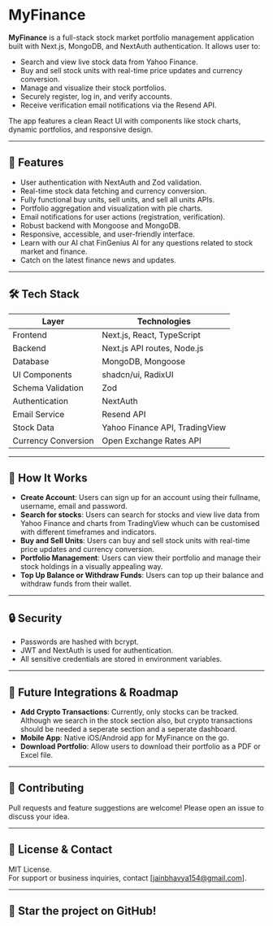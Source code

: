 # MyFinance

**MyFinance** is a full-stack stock market portfolio management application built with Next.js, MongoDB, and NextAuth authentication. It allows user to:


- Search and view live stock data from Yahoo Finance.
- Buy and sell stock units with real-time price updates and currency conversion.
- Manage and visualize their stock portfolios.
- Securely register, log in, and verify accounts.
- Receive verification email notifications via the Resend API.

The app features a clean React UI with components like stock charts, dynamic portfolios, and responsive design.

---

## 🚀 Features

- User authentication with NextAuth and Zod validation.
- Real-time stock data fetching and currency conversion.
- Fully functional buy units, sell units, and sell all units APIs.
- Portfolio aggregation and visualization with pie charts.
- Email notifications for user actions (registration, verification).
- Robust backend with Mongoose and MongoDB.
- Responsive, accessible, and user-friendly interface.
- Learn with our AI chat FinGenius AI for any questions related to stock market and finance.
- Catch on the latest finance news and updates.

---

## 🛠️ Tech Stack

| Layer              | Technologies                   |
|--------------------|--------------------------------|
| Frontend           | Next.js, React, TypeScript     |
| Backend            | Next.js API routes, Node.js    |
| Database           | MongoDB, Mongoose              |
| UI Components      | shadcn/ui, RadixUI             |
| Schema Validation  | Zod                            | 
| Authentication     | NextAuth                       |
| Email Service      | Resend API                     |
| Stock Data         | Yahoo Finance API, TradingView |
| Currency Conversion| Open Exchange Rates API        |

---
## 🤔 How It Works

- **Create Account**: Users can sign up for an account using their fullname, username, email and password.
- **Search for stocks**: Users can search for stocks and view live data from Yahoo Finance and charts from TradingView whuch can be customised with different timeframes and indicators.
- **Buy and Sell Units**: Users can buy and sell stock units with real-time price updates and currency conversion.
- **Portfolio Management**: Users can view their portfolio and manage their stock holdings in a visually appealing way.
- **Top Up Balance or Withdraw Funds**: Users can top up their balance and withdraw funds from their wallet.

---

## 🔒 Security

- Passwords are hashed with bcrypt.
- JWT and NextAuth is used for authentication.
- All sensitive credentials are stored in environment variables.

---

## 🧩 Future Integrations & Roadmap

- **Add Crypto Transactions**: Currently, only stocks can be tracked. Although we search in the stock section also, but crypto transactions should be needed a seperate section and a seperate dashboard.
- **Mobile App**: Native iOS/Android app for MyFinance on the go.
- **Download Portfolio**: Allow users to download their portfolio as a PDF or Excel file.

---

## 🤝 Contributing

Pull requests and feature suggestions are welcome! Please open an issue to discuss your idea.

---

## 📧 License & Contact

MIT License.  
For support or business inquiries, contact [jainbhavya154@gmail.com].

---

## 🌟 Star the project on GitHub!
